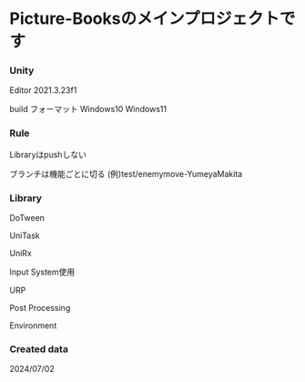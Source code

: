 # Picture-Booksのメインプロジェクトです
### Unity
Editor 2021.3.23f1

build フォーマット Windows10 Windows11
### Rule
Libraryはpushしない

ブランチは機能ごとに切る
(例)test/enemymove-YumeyaMakita
### Library
DoTween

UniTask

UniRx

Input System使用

URP

Post Processing

Environment
### Created data
2024/07/02
